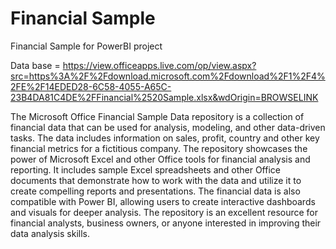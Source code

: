 # Financial Sample
Financial Sample for PowerBI project

Data base = https://view.officeapps.live.com/op/view.aspx?src=https%3A%2F%2Fdownload.microsoft.com%2Fdownload%2F1%2F4%2FE%2F14EDED28-6C58-4055-A65C-23B4DA81C4DE%2FFinancial%2520Sample.xlsx&wdOrigin=BROWSELINK

The Microsoft Office Financial Sample Data repository is a collection of financial data that can be used for analysis, modeling, and other data-driven tasks. The data includes information on sales, profit, country and other key financial metrics for a fictitious company. The repository showcases the power of Microsoft Excel and other Office tools for financial analysis and reporting. It includes sample Excel spreadsheets and other Office documents that demonstrate how to work with the data and utilize it to create compelling reports and presentations. The financial data is also compatible with Power BI, allowing users to create interactive dashboards and visuals for deeper analysis. The repository is an excellent resource for financial analysts, business owners, or anyone interested in improving their data analysis skills.
